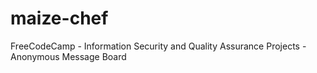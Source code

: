 # maize-chef
FreeCodeCamp -  Information Security and Quality Assurance Projects - Anonymous Message Board
